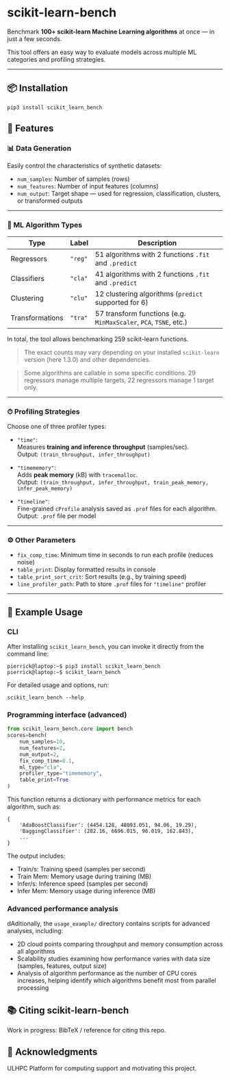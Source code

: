 # scikit-learn-bench

Benchmark **100+ scikit-learn Machine Learning algorithms** at once — in just a few seconds.

This tool offers an easy way to evaluate models across multiple ML categories and profiling strategies.

---

## 📦 Installation

```
pip3 install scikit_learn_bench
```

## 🚀 Features

### 📊 Data Generation

Easily control the characteristics of synthetic datasets:

- `num_samples`: Number of samples (rows)
- `num_features`: Number of input features (columns)
- `num_output`: Target shape — used for regression, classification, clusters, or transformed outputs

---

### 🧠 ML Algorithm Types

| Type            | Label | Description                                                       |
|-----------------|-------|-------------------------------------------------------------------|
| Regressors      | `"reg"` | 51 algorithms with 2 functions `.fit` and `.predict`              |
| Classifiers     | `"cla"` | 41 algorithms with 2 functions `.fit` and `.predict`              |
| Clustering      | `"clu"` | 12 clustering algorithms (`predict` supported for 6)              |
| Transformations | `"tra"` | 57 transform functions (e.g. `MinMaxScaler`, `PCA`, `TSNE`, etc.) |

In total, the tool allows benchmarking 259 scikit-learn functions.

> The exact counts may vary depending on your installed `scikit-learn` version (here 1.3.0) and other dependencies.

> Some algorithms are callable in some specific conditions. 29 regressors manage multiple targets, 22 regressors manage 1 target only.



---

### ⏱ Profiling Strategies

Choose one of three profiler types:

- `"time"`:  
  Measures **training and inference throughput** (samples/sec).  
  Output: `(train_throughput, infer_throughput)`

- `"timememory"`:  
  Adds **peak memory** (kB) with `tracemalloc`.  
  Output: `(train_throughput, infer_throughput, train_peak_memory, infer_peak_memory)`

- `"timeline"`:  
  Fine-grained `cProfile` analysis saved as `.prof` files for each algorithm.  
  Output: `.prof` file per model

---

### ⚙️ Other Parameters

- `fix_comp_time`: Minimum time in seconds to run each profile (reduces noise)
- `table_print`: Display formatted results in console
- `table_print_sort_crit`: Sort results (e.g., by training speed)
- `line_profiler_path`: Path to store `.prof` files for `"timeline"` profiler

---

## 🧪 Example Usage



### CLI

After installing `scikit_learn_bench`, you can invoke it directly from the command line:

```commandline
pierrick@laptop:~$ pip3 install scikit_learn_bench
pierrick@laptop:~$ scikit_learn_bench
```

For detailed usage and options, run:

```commandline
scikit_learn_bench --help
```

### Programming interface (advanced)
```python
from scikit_learn_bench.core import bench
scores=bench(
    num_samples=10,
    num_features=2,
    num_output=2,
    fix_comp_time=0.1,
    ml_type="cla",
    profiler_type="timememory",
    table_print=True
)
```

This function returns a dictionary with performance metrics for each algorithm, such as:
```
{
    'AdaBoostClassifier': (4454.128, 48093.051, 94.06, 19.29),
    'BaggingClassifier': (282.16, 6696.015, 96.019, 162.843),
    ...
}
```

The output includes:
* Train/s: Training speed (samples per second)
* Train Mem: Memory usage during training (MB)
* Infer/s: Inference speed (samples per second)
* Infer Mem: Memory usage during inference (MB)

### Advanced performance analysis

dAditionally, the `usage_example/` directory contains scripts for advanced analyses, including:

* 2D cloud points comparing throughput and memory consumption across all algorithms
* Scalability studies examining how performance varies with data size (samples, features, output size)
* Analysis of algorithm performance as the number of CPU cores increases, helping identify which algorithms benefit most from parallel processing



## 📚 Citing scikit-learn-bench
Work in progress: BibTeX / reference for citing this repo.

## 🙏 Acknowledgments

ULHPC Platform for computing support and motivating this project.
